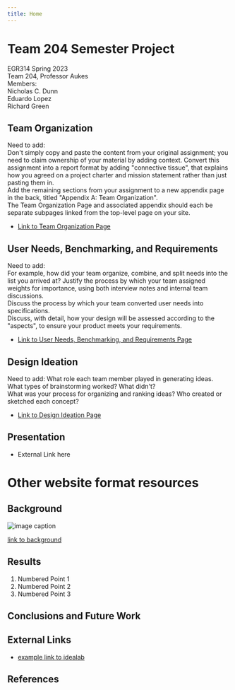 ```yaml
---
title: Home
---
```


# Team 204 Semester Project

EGR314 Spring 2023  
Team 204, Professor Aukes  
Members:  
Nicholas C. Dunn  
Eduardo Lopez  
Richard Green

## Team Organization
 Need to add:  
 Don't simply copy and paste the content from your original assignment; you need to claim ownership of your material by adding context. Convert this assignment into a report format by adding "connective tissue", that explains how you agreed on a project charter and mission statement rather than just pasting them in.  
Add the remaining sections from your assignment to a new appendix page in the back, titled "Appendix A: Team Organization".  
The Team Organization Page and associated appendix should each be separate subpages linked from the top-level page on your site.  
* [Link to Team Organization Page](/TeamOrg)

## User Needs, Benchmarking, and Requirements
Need to add:  
For example, how did your team organize, combine, and split needs into the list you arrived at? Justify the process by which your team assigned weights for importance, using both interview notes and internal team discussions.  
Discuss the process by which your team converted user needs into specifications.  
Discuss, with detail, how your design will be assessed according to the "aspects", to ensure your product meets your requirements. 
* [Link to User Needs, Benchmarking, and Requirements Page](/UserNeed)

## Design Ideation
Need to add:
What role each team member played in generating ideas.  
What types of brainstorming worked? What didn't?  
What was your process for organizing and ranking ideas? Who created or sketched each concept?  
* [Link to Design Ideation Page](/Ideation)

## Presentation

* External Link here
  
# Other website format resources
  
## Background

![image caption](https://idealab.asu.edu/assets/images/research/jumper1.png)

[link to background](/background)

## Results

1. Numbered Point 1
1. Numbered Point 2
1. Numbered Point 3

## Conclusions and Future Work

## External Links

* [example link to idealab](https://idealab.asu.edu)


## References
